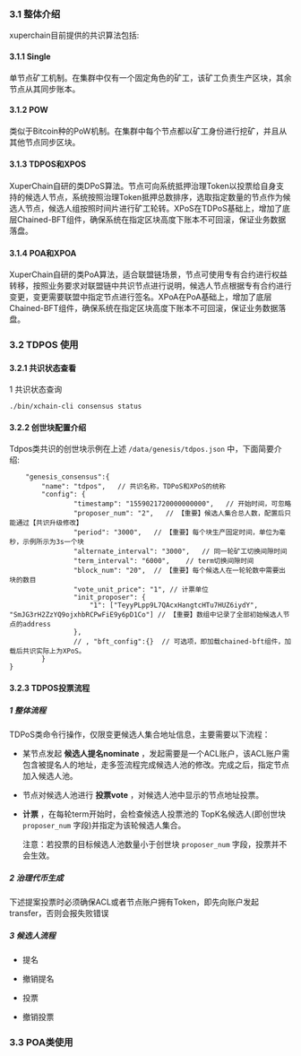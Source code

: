 ### 3.1 整体介绍

xuperchain目前提供的共识算法包括:

#### 3.1.1 Single

   单节点矿工机制。在集群中仅有一个固定角色的矿工，该矿工负责生产区块，其余节点从其同步账本。

#### 3.1.2 POW

​    类似于Bitcoin种的PoW机制。在集群中每个节点都以矿工身份进行挖矿，并且从其他节点同步区块。

#### 3.1.3 TDPOS和XPOS

​	XuperChain自研的类DPoS算法。节点可向系统抵押治理Token以投票给自身支持的候选人节点，系统按照治理Token抵押总数排序，选取指定数量的节点作为候选人节点，候选人组按照时间片进行矿工轮转。XPoS在TDPoS基础上，增加了底层Chained-BFT组件，确保系统在指定区块高度下账本不可回滚，保证业务数据落盘。

#### 3.1.4 POA和XPOA

XuperChain自研的类PoA算法，适合联盟链场景，节点可使用专有合约进行权益转移，按照业务要求对联盟链中共识节点进行说明，候选人节点根据专有合约进行变更，变更需要联盟中指定节点进行签名。XPoA在PoA基础上，增加了底层Chained-BFT组件，确保系统在指定区块高度下账本不可回滚，保证业务数据落盘。

### 3.2 TDPOS 使用

#### 3.2.1 共识状态查看

1 共识状态查询

```
./bin/xchain-cli consensus status
```



#### 3.2.2 创世块配置介绍

Tdpos类共识的创世块示例在上述 `/data/genesis/tdpos.json` 中，下面简要介绍:

```
    "genesis_consensus":{
        "name": "tdpos",   // 共识名称，TDPoS和XPoS的统称
        "config": {
                "timestamp": "1559021720000000000",   // 开始时间，可忽略
                "proposer_num": "2",   // 【重要】候选人集合总人数，配置后只能通过【共识升级修改】
                "period": "3000",   // 【重要】每个块生产固定时间，单位为毫秒，示例所示为3s一个块
                "alternate_interval": "3000",   // 同一轮矿工切换间隙时间
                "term_interval": "6000",    // term切换间隙时间
                "block_num": "20",  // 【重要】每个候选人在一轮轮数中需要出块的数目
                "vote_unit_price": "1", // 计票单位
                "init_proposer": {
                    "1": ["TeyyPLpp9L7QAcxHangtcHTu7HUZ6iydY", "SmJG3rH2ZzYQ9ojxhbRCPwFiE9y6pD1Co"] // 【重要】数组中记录了全部初始候选人节点的address
                },
                // , "bft_config":{}  // 可选项，即加载chained-bft组件，加载后共识实际上为XPoS。
        }
}
```



#### 3.2.3 TDPOS投票流程

##### 1 整体流程

TDPoS类命令行操作，仅限变更候选人集合地址信息，主要需要以下流程：

- 某节点发起 **候选人提名nominate** ，发起需要是一个ACL账户，该ACL账户需包含被提名人的地址，走多签流程完成候选人池的修改。完成之后，指定节点加入候选人池。

- 节点对候选人池进行 **投票vote** ，对候选人池中显示的节点地址投票。

- **计票** ，在每轮term开始时，会检查候选人投票池的 TopK名候选人(即创世块 `proposer_num` 字段)并指定为该轮候选人集合。

  

  注意：若投票的目标候选人池数量小于创世块 `proposer_num` 字段，投票并不会生效。

##### 2 治理代币生成

下述提案投票时必须确保ACL或者节点账户拥有Token，即先向账户发起transfer，否则会报失败错误

##### 3 候选人流程

* 提名



* 撤销提名



* 投票



* 撤销投票

### 3.3 POA类使用

